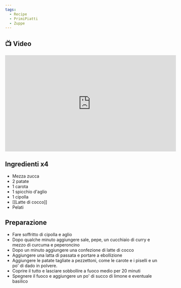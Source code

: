 ```yaml
---
tags:
  - Recipe
  - PrimiPiatti
  - Zuppe
---
```



## 📺 Video

<div class="iframe-container">
  <iframe width="560" height="315" src="https://www.youtube.com/embed/-qpE4kdXfkM" title="YouTube video player" frameborder="0" allow="accelerometer; autoplay; clipboard-write; encrypted-media; gyroscope; picture-in-picture" allowfullscreen></iframe>
</div>

## Ingredienti x4
* Mezza zucca
* 2 patate
* 1 carota
* 1 spicchio d'aglio
* 1 cipolla
* [[Latte di cocco]]
* Pelati

## Preparazione
* Fare soffritto di cipolla e aglio
* Dopo qualche minuto aggiungere sale, pepe, un cucchiaio di curry e mezzo di curcuma e peperoncino
* Dopo un minuto aggiungere una confezione di latte di cocco
* Aggiungere una latta di passata e portare a ebollizione
* Aggiungere le patate tagliate a pezzettoni, come le carote e i piselli e un po' di dado in polvere.
* Coprire il tutto e lasciare sobbollire a fuoco medio per 20 minuti 
* Spegnere il fuoco e aggiungere un po' di succo di limone e eventuale basilico